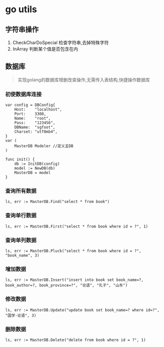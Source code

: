 # go utils


## 字符串操作
1. CheckCharDoSpecial 检查字符串,去掉特殊字符
1. InArray 判断某个值是否包含在内

## 数据库
> 实现golang的数据库增删改查操作,无需传入表结构,快捷操作数据库

### 初使数据库连接
```
var config = DBConfig{
	Host:    "localhost",
	Port:    3308,
	Name:    "root",
	Pass:    "123456",
	DBName:  "sgfoot",
	Charset: "utf8mb4",
}
var (
	MasterDB Modeler //定义主DB
)

func init() {
	db := InitDB(config)
	model := NewDB(db)
	MasterDB = model
}
```

### 查询所有数据

```
ls, err := MasterDB.Find("select * from book")
```

### 查询单行数据

```
ls, err := MasterDB.First("select * from book where id = ?", 1)
```

### 查询单列数据

```
ls, err := MasterDB.Pluck("select * from book where id = ?", "book_name", 3)
```

### 增加数据
```
ls, err := MasterDB.Insert("insert into book set book_name=?, book_author=?, book_province=?", "论语", "孔子", "山东")
```


### 修改数据
```
ls, err := MasterDB.Update("update book set book_name=? where id=?", "国学-论语", 3)
```


### 删除数据
```
ls, err := MasterDB.Delete("delete from book where id = ?", 1)
```
